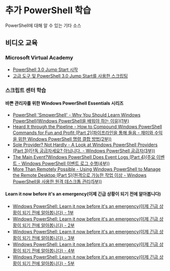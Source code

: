 #  추가 PowerShell 학습

PowerShell에 대해 알 수 있는 기타 소스

## 비디오 교육

###  Microsoft Virtual Academy
-  [PowerShell 3.0 Jump Start 시작](https://mva.microsoft.com/en-US/training-courses/getting-started-with-powershell-30-jump-start-8276)
-  [고급 도구 및 PowerShell 3.0 Jump Start를 사용한 스크립팅](https://mva.microsoft.com/en-US/training-courses/advanced-tools-scripting-with-powershell-30-jump-start-8231)

###  스크립트 센터 학습
####  바쁜 관리자를 위한 Windows PowerShell Essentials 시리즈
-  [PowerShell 'SmowerShell' - Why You Should Learn Windows PowerShell(Windows PowerShell을 배워야 하는 이유)&#40;1부&#41;](http://dlbmodigital.microsoft.com/webcasts/wmv/23976_Dnl_L.wmv)
-  [Heard It through the Pipeline - How to Compound Windows PowerShell Commands for Fun and Profit &#40;Part 2&#41;(파이프라인을 통해 들음 - 재미와 수익을 위한 Windows PowerShell 명령 결합 방법&#40;2부&#41;)](http://dlbmodigital.microsoft.com/webcasts/wmv/23977_Dnl_L.wmv)
-  [Sole Provider? Not Hardly - A Look at Windows PowerShell Providers &#40;Part 3&#41;(단독 공급자세요? 아닙니다. - Windows PowerShell 공급자&#40;3부&#41;)](http://dlbmodigital.microsoft.com/webcasts/wmv/23978_Dnl_L.wmv)
-  [The Main Event?Windows PowerShell Does Event Logs &#40;Part 4&#41;(주요 이벤트 - Windows PowerShell 이벤트 로그 수행&#40;4부&#41;)](http://dlbmodigital.microsoft.com/webcasts/wmv/23979_Dnl_L.wmv)
-  [More Than Remotely Possible - Using Windows PowerShell to Manage the Remote Desktop &#40;Part 5&#41;(원격으로 가능한 작업 이상 - Windows PowerShell을 사용한 원격 데스크톱 관리&#40;5부&#41;)](http://dlbmodigital.microsoft.com/webcasts/wmv/23980_Dnl_L.wmv)

#### Learn it now before it's an emergency(이제 긴급 상황이 되기 전에 알아봅니다)
-  [Windows PowerShell: Learn it now before it's an emergency(이제 긴급 상황이 되기 전에 알아봅니다) - 1부](http://dlbmodigital.microsoft.com/webcasts/wmv/1032481530_Dnl_L.wmv)
-  [Windows PowerShell: Learn it now before it's an emergency(이제 긴급 상황이 되기 전에 알아봅니다) - 2부](http://dlbmodigital.microsoft.com/webcasts/wmv/1032481542_Dnl_L.wmv)
-  [Windows PowerShell: Learn it now before it's an emergency(이제 긴급 상황이 되기 전에 알아봅니다) - 3부](http://dlbmodigital.microsoft.com/webcasts/wmv/1032481548_Dnl_L.wmv)
-  [Windows PowerShell: Learn it now before it's an emergency(이제 긴급 상황이 되기 전에 알아봅니다) - 4부](http://dlbmodigital.microsoft.com/webcasts/wmv/1032481552_Dnl_L.wmv)
-  [Windows PowerShell: Learn it now before it's an emergency(이제 긴급 상황이 되기 전에 알아봅니다) - 5부](http://dlbmodigital.microsoft.com/webcasts/wmv/1032481554_Dnl_L.wmv)


<!--HONumber=May16_HO2-->



